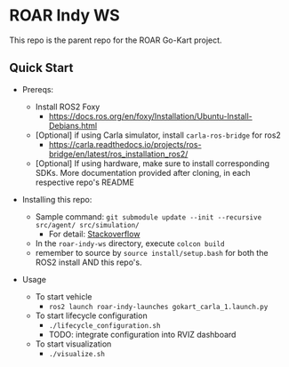 # ROAR Indy WS

This repo is the parent repo for the ROAR Go-Kart project. 

## Quick Start
- Prereqs:
  - Install ROS2 Foxy
    - https://docs.ros.org/en/foxy/Installation/Ubuntu-Install-Debians.html
  - [Optional] if using Carla simulator, install `carla-ros-bridge` for ros2
    - https://carla.readthedocs.io/projects/ros-bridge/en/latest/ros_installation_ros2/
  - [Optional] If using hardware, make sure to install corresponding SDKs. More documentation provided after cloning, in each respective repo's README

- Installing this repo:
  - Sample command: ```git submodule update --init --recursive src/agent/ src/simulation/```
    - For detail: [Stackoverflow](https://stackoverflow.com/questions/16728866/how-to-only-update-specific-git-submodules)
  - In the `roar-indy-ws` directory, execute ```colcon build```
  - remember to source by `source install/setup.bash` for both the ROS2 install AND this repo's. 


- Usage
  - To start vehicle
    - `ros2 launch roar-indy-launches gokart_carla_1.launch.py`
  - To start lifecycle configuration
    - `./lifecycle_configuration.sh`
    - TODO: integrate configuration into RVIZ dashboard
  - To start visualization
    - `./visualize.sh` 

